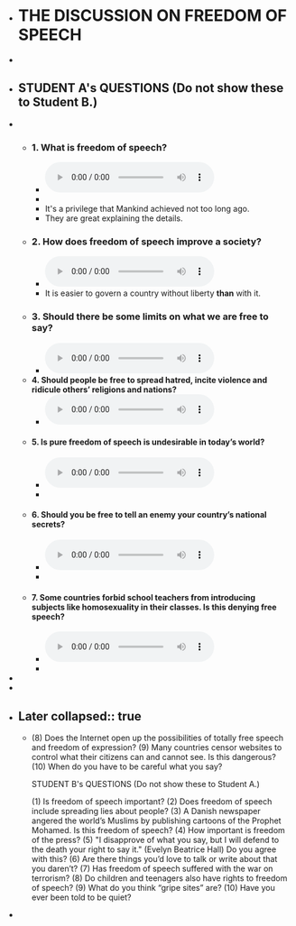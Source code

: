 - # THE DISCUSSION ON FREEDOM OF SPEECH
-
- ## STUDENT A's QUESTIONS (Do not show these to Student B.)
-
	- ### 1. What is freedom of speech?
		- ![2022-09-05-19-44-44.mp3](../assets/2022-09-05-19-44-44.mp3)
		-
		- It's a privilege that Mankind achieved not too long ago.
		- They are great explaining the details.
	- ### 2. How does freedom of speech improve a society?
		- ![2022-09-05-19-52-25.mp3](../assets/2022-09-05-19-52-25.mp3)
		- It is easier to govern a country without liberty **than** with it.
	- ### 3. Should there be some limits on what we are free to say?
		- ![2022-09-05-19-59-07.mp3](../assets/2022-09-05-19-59-07.mp3)
	- **4. Should people be free to spread hatred, incite violence and ridicule others’ religions and nations?**
		- ![2022-09-13-13-44-09.mp3](../assets/2022-09-13-13-44-09.mp3)
	- #### 5. Is pure freedom of speech is undesirable in today’s world?
		- ![2022-09-15-14-58-05.mp3](../assets/2022-09-15-14-58-05.mp3)
		-
	- #### 6. Should you be free to tell an enemy your country’s national secrets?
		- ![2022-09-16-14-49-49.mp3](../assets/2022-09-16-14-49-49.mp3)
		-
	- #### 7. Some countries forbid school teachers from introducing subjects like homosexuality in their classes. Is this denying free speech?
		- ![2022-09-16-14-57-29.mp3](../assets/2022-09-16-14-57-29.mp3)
		-
-
-
- Later
  collapsed:: true
	-
	- (8)	Does the Internet open up the possibilities of totally free speech and freedom of expression?
	  (9)	Many countries censor websites to control what their citizens can and cannot see. Is this dangerous?
	  (10)	When do you have to be careful what you say?
	  
	  
	  
	  
	  
	  STUDENT B's QUESTIONS (Do not show these to Student A.)
	  
	  (1)	Is freedom of speech important?
	  (2)	Does freedom of speech include spreading lies about people?
	  (3)	A Danish newspaper angered the world’s Muslims by publishing cartoons of the Prophet Mohamed. Is this freedom of speech?
	  (4)	How important is freedom of the press?
	  (5)	"I disapprove of what you say, but I will defend to the death your right to say it." (Evelyn Beatrice Hall) Do you agree with this?
	  (6)	Are there things you’d love to talk or write about that you daren’t?
	  (7)	Has freedom of speech suffered with the war on terrorism?
	  (8)	Do children and teenagers also have rights to freedom of speech?
	  (9)	What do you think “gripe sites” are?
	  (10)	Have you ever been told to be quiet?
-